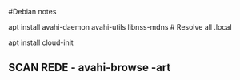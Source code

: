 #Debian notes



apt install  avahi-daemon avahi-utils libnss-mdns    # Resolve all .local 

apt install cloud-init


## SCAN REDE - avahi-browse -art 
